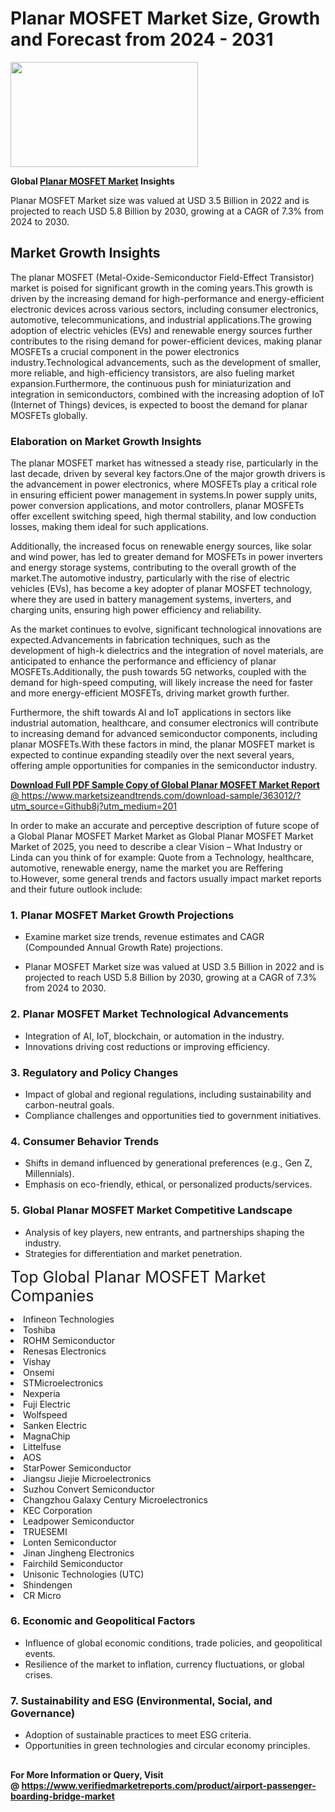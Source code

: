 <H1>Planar MOSFET Market Size, Growth and Forecast from 2024 - 2031</H1><img class="aligncenter size-medium wp-image-584254" src="https://thirdeyenews.in/wp-content/uploads/2024/09/Global-Market-Research-300x168.jpeg" alt="" width="300" height="168" /><p><strong>Global&nbsp;<a href="https://www.marketsizeandtrends.com/download-sample/363012/?utm_source=Github8j?utm_medium=201">Planar MOSFET Market</a> Insights</strong></p><p>Planar MOSFET Market size was valued at USD 3.5 Billion in 2022 and is projected to reach USD 5.8 Billion by 2030, growing at a CAGR of 7.3% from 2024 to 2030.</p><p><h2>Market Growth Insights</h2> <p>The planar MOSFET (Metal-Oxide-Semiconductor Field-Effect Transistor) market is poised for significant growth in the coming years.This growth is driven by the increasing demand for high-performance and energy-efficient electronic devices across various sectors, including consumer electronics, automotive, telecommunications, and industrial applications.The growing adoption of electric vehicles (EVs) and renewable energy sources further contributes to the rising demand for power-efficient devices, making planar MOSFETs a crucial component in the power electronics industry.Technological advancements, such as the development of smaller, more reliable, and high-efficiency transistors, are also fueling market expansion.Furthermore, the continuous push for miniaturization and integration in semiconductors, combined with the increasing adoption of IoT (Internet of Things) devices, is expected to boost the demand for planar MOSFETs globally.</p> <p><a href="#"></a></p> <h3>Elaboration on Market Growth Insights</h3> <p>The planar MOSFET market has witnessed a steady rise, particularly in the last decade, driven by several key factors.One of the major growth drivers is the advancement in power electronics, where MOSFETs play a critical role in ensuring efficient power management in systems.In power supply units, power conversion applications, and motor controllers, planar MOSFETs offer excellent switching speed, high thermal stability, and low conduction losses, making them ideal for such applications.</p> <p>Additionally, the increased focus on renewable energy sources, like solar and wind power, has led to greater demand for MOSFETs in power inverters and energy storage systems, contributing to the overall growth of the market.The automotive industry, particularly with the rise of electric vehicles (EVs), has become a key adopter of planar MOSFET technology, where they are used in battery management systems, inverters, and charging units, ensuring high power efficiency and reliability.</p> <p>As the market continues to evolve, significant technological innovations are expected.Advancements in fabrication techniques, such as the development of high-k dielectrics and the integration of novel materials, are anticipated to enhance the performance and efficiency of planar MOSFETs.Additionally, the push towards 5G networks, coupled with the demand for high-speed computing, will likely increase the need for faster and more energy-efficient MOSFETs, driving market growth further.</p> <p>Furthermore, the shift towards AI and IoT applications in sectors like industrial automation, healthcare, and consumer electronics will contribute to increasing demand for advanced semiconductor components, including planar MOSFETs.With these factors in mind, the planar MOSFET market is expected to continue expanding steadily over the next several years, offering ample opportunities for companies in the semiconductor industry.</p> <p><a href="#"></p><p><span class=""><strong>Download Full PDF Sample Copy of Global Planar MOSFET Market Report</strong> @ <a href="https://www.marketsizeandtrends.com/download-sample/363012/?utm_source=Github8j?utm_medium=201" target="_blank">https://www.marketsizeandtrends.com/download-sample/363012/?utm_source=Github8j?utm_medium=201</a></span></p><p>In order to make an accurate and perceptive description of future scope of a Global&nbsp;Planar MOSFET Market Market as Global&nbsp;Planar MOSFET Market Market of 2025, you need to describe a clear Vision &ndash; What Industry or Linda can you think of for example: Quote from a Technology, healthcare, automotive, renewable energy, name the market you are Reffering to.However, some general trends and factors usually impact market reports and their future outlook include:</p><h3>1.&nbsp;<strong>Planar MOSFET Market Growth Projections</strong></h3><ul><li>Examine market size trends, revenue estimates and CAGR (Compounded Annual Growth Rate) projections.</li><li><p>Planar MOSFET Market size was valued at USD 3.5 Billion in 2022 and is projected to reach USD 5.8 Billion by 2030, growing at a CAGR of 7.3% from 2024 to 2030.</p></li></ul><h3>2.&nbsp;<strong>Planar MOSFET Market Technological Advancements</strong></h3><ul><li>Integration of AI, IoT, blockchain, or automation in the industry.</li><li>Innovations driving cost reductions or improving efficiency.</li></ul><h3>3.&nbsp;<strong>Regulatory and Policy Changes</strong></h3><ul><li>Impact of global and regional regulations, including sustainability and carbon-neutral goals.</li><li>Compliance challenges and opportunities tied to government initiatives.</li></ul><h3>4.&nbsp;<strong>Consumer Behavior Trends</strong></h3><ul><li>Shifts in demand influenced by generational preferences (e.g., Gen Z, Millennials).</li><li>Emphasis on eco-friendly, ethical, or personalized products/services.</li></ul><h3>5.&nbsp;<strong>Global Planar MOSFET Market Competitive Landscape</strong></h3><ul><li>Analysis of key players, new entrants, and partnerships shaping the industry.</li><li>Strategies for differentiation and market penetration.</li></ul><p data-pm-slice="1 1 []"><span style="color: inherit; font-family: inherit; font-size: 25px;">Top Global Planar MOSFET Market Companies</span></p><div class="" data-test-id=""><p><li>Infineon Technologies</li><li> Toshiba</li><li> ROHM Semiconductor</li><li> Renesas Electronics</li><li> Vishay</li><li> Onsemi</li><li> STMicroelectronics</li><li> Nexperia</li><li> Fuji Electric</li><li> Wolfspeed</li><li> Sanken Electric</li><li> MagnaChip</li><li> Littelfuse</li><li> AOS</li><li> StarPower Semiconductor</li><li> Jiangsu Jiejie Microelectronics</li><li> Suzhou Convert Semiconductor</li><li> Changzhou Galaxy Century Microelectronics</li><li> KEC Corporation</li><li> Leadpower Semiconductor</li><li> TRUESEMI</li><li> Lonten Semiconductor</li><li> Jinan Jingheng Electronics</li><li> Fairchild Semiconductor</li><li> Unisonic Technologies (UTC)</li><li> Shindengen</li><li> CR Micro</li></p></div><h3>6.&nbsp;<strong>Economic and Geopolitical Factors</strong></h3><ul><li>Influence of global economic conditions, trade policies, and geopolitical events.</li><li>Resilience of the market to inflation, currency fluctuations, or global crises.</li></ul><h3>7.&nbsp;<strong>Sustainability and ESG (Environmental, Social, and Governance)</strong></h3><ul><li>Adoption of sustainable practices to meet ESG criteria.</li><li>Opportunities in green technologies and circular economy principles.</li></ul><h2><strong style="font-size: 14px;">For More Information or Query, Visit @&nbsp;</strong><a style="background-color: #ffffff; font-size: 14px;" href="https://www.marketsizeandtrends.com/report/planar-mosfet-market/" target="_blank">https://www.verifiedmarketreports.com/product/airport-passenger-boarding-bridge-market</a></h2>